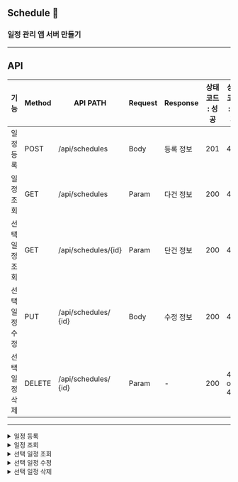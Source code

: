 ## Schedule 🌵
### 일정 관리 앱 서버 만들기
---
## API
| 기능         | Method | API PATH             | Request | Response   | 상태코드 : 성공 | 상태코드 : 실패 |
| ------------- | ------ | -------------------- | ------- | --------- | ------------- | ------------ |
| 일정 등록      | POST   | /api/schedules       | Body    | 등록 정보 | 201 | 400 |
| 일정 조회      | GET    | /api/schedules       | Param   | 다건 정보 | 200 | 404  |
| 선택 일정 조회 | GET    | /api/schedules/{id}  | Param   | 단건 정보 | 200 | 404 |
| 선택 일정 수정 | PUT    | /api/schedules/ {id} | Body    | 수정 정보 | 200 | 400 |
| 선택 일정 삭제 | DELETE | /api/schedules/ {id} | Param	  | -        | 200 | 400 or 404 |

---
<details>
  <summary>일정 등록</summary>
	
### RequestBody
 ``` json
{
    "username" : "작성자 명",
    "password" : "비밀번호",
    "title": "제목",
    "content": "내용"
}
```
### ResponseBody
Success - 201 CREATED
 ``` json
{
    "id" : 1,
    "user_name" : "작성자 명",
    "title" : "할 일 제목",
    "content" : "할 일 내용",
    "create_date" : "작성일자"
}
```
Fail - 400 BAD REQUEST
 ``` json
{
    "msg" : "`title`은 필수값입니다."
 }
```
</details>

<details>
  <summary>일정 조회</summary>
	
### ResponseBody
Success - 200 OK
``` json
{
 {
      "id" : 1,
      "user_name" : "작성자 명",
      "title" : "할 일 제목",
      "content" : "할 일 내용",
      "create_date" : "작성일자",
      "updae_date" : "수정일자"
  }
   {
      "id" : 2,
      "user_name" : "작성자 명",
      "title" : "할 일 제목2",
      "content" : "할 일 내용2",
      "create_date" : "작성일자",
      "updae_date" : "수정일자"
  }
   {
      "id" : 3,
      "user_name" : "작성자 명",
      "title" : "할 일 제목3",
      "content" : "할 일 내용3",
      "create_date" : "작성일자",
      "updae_date" : "수정일자"
  }
}
```
Fail - 400 404 NOT FOUND
``` json
{
    "msg" : "조회 실패 || 해당 ID를 가진 일정이 존재하지 않습니다."
}
```
</details>

<details>
  <summary>선택 일정 조회</summary>
	
### ResponseBody
Success - 200 OK
``` json
{
    "id" : 1,
    "user_name" : "작성자 명",
    "title" : "할 일 제목",
    "content" : "할 일 내용",
    "create_date" : "작성일자"
}
```
Fail - 404 NOT FOUND
```json
{
    "msg" : "조회 실패 || 해당 ID를 가진 일정이 존재하지 않습니다."
}
```
</details>

<details>
  <summary>선택 일정 수정</summary>
	
### ResponseBody
Success - 200 OK
``` json
{
    "id" : 1,
    "user_name" : "작성자 명",
    "title" : "할 일 제목",
    "content" : "할 일 내용",
    "create_date" : "작성일자",
    "updae_date" : "수정일자"
}
```	
Fail - 400 BAD REQUEST
```json
{
    "msg" : "`title`은 필수값입니다."
}
```
</details>

<details>
  <summary>선택 일정 삭제</summary>
	
### ResponseBody
Success - 200 OK
``` json
{
    "msg" : "삭제 완료"
}
```
Fail
ex) Fail - 400 BAD REQUEST
``` json
{
    "msg" : "지정일이 오늘인 일정은 삭제할 수 없습니다."
}
```
ex) Fail - 404 NOT FOUND
``` json
{
    "msg" : "존재하지 않는 ID 입니다."
}
```
</details>
